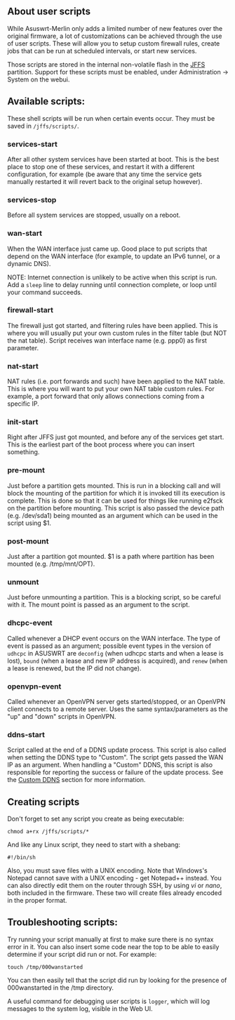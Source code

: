 ## About user scripts
While Asuswrt-Merlin only adds a limited number of new features over the original firmware, a lot of customizations can be achieved through the use of user scripts.  These will allow you to setup custom firewall rules, create jobs that can be run at scheduled intervals, or start new services.

Those scripts are stored in the internal non-volatile flash in the [JFFS](https://github.com/RMerl/asuswrt-merlin/wiki/JFFS) partition.  Support for these scripts must be enabled, under Administration -> System on the webui.


## Available scripts:

These shell scripts will be run when certain events occur.  They must be saved in `/jffs/scripts/`.


### services-start
After all other system services have been started at boot.  This is the best place to stop one of these services, and restart it with a different configuration, for example (be aware that any time the service gets manually restarted it will revert back to the original setup however).

### services-stop
Before all system services are stopped, usually on a reboot.

### wan-start
When the WAN interface just came up.  Good place to put scripts that depend on the WAN interface (for example, to update an IPv6 tunnel, or a dynamic DNS).

NOTE: Internet connection is unlikely to be active when this script is run. Add a `sleep` line to delay running until connection complete, or loop until your command succeeds.

### firewall-start
The firewall just got started, and filtering rules have been applied.  This is where you will usually put your own custom rules in the filter table (but NOT the nat table).  Script receives wan interface name (e.g. ppp0) as first parameter.

### nat-start
NAT rules (i.e. port forwards and such) have been applied to the NAT table.  This is where you will want to put your own NAT table custom rules.  For example, a port forward that only allows connections coming from a specific IP.

### init-start
Right after JFFS just got mounted, and before any of the services get start. This is the earliest part of the boot process where you can insert something.

### pre-mount
Just before a partition gets mounted.  This is run in a blocking call and will block the mounting of the  partition for which it is invoked till its execution is complete. This is done so that it can be used for things like running e2fsck on the partition before mounting. This script is also passed the device path (e.g. /dev/sda1) being mounted as an argument which can be used in the script using $1.

### post-mount
Just after a partition got mounted.  $1 is a path where partition has been mounted (e.g. /tmp/mnt/OPT).

### unmount
Just before unmounting a partition.  This is a blocking script, so be careful with it.  The mount point is passed as an argument to the script.

### dhcpc-event
Called whenever a DHCP event occurs on the WAN interface.  The type of event is passed as an argument; possible event types in the version of `udhcpc` in ASUSWRT are `deconfig` (when udhcpc starts and when a lease is lost), `bound` (when a lease and new IP address is acquired), and `renew` (when a lease is renewed, but the IP did not change).

### openvpn-event
Called whenever an OpenVPN server gets started/stopped, or an OpenVPN client connects to a remote server.  Uses the same syntax/parameters as the "up" and "down" scripts in OpenVPN.

### ddns-start
Script called at the end of a DDNS update process.  This script is also called when setting the DDNS type to "Custom".  The script gets passed the WAN IP as an argument.  When handling a "Custom" DDNS, this script is 
also responsible for reporting the success or failure of the update process.  See the [Custom DDNS](https://github.com/RMerl/asuswrt-merlin/wiki/Custom-DDNS) section for more information.


## Creating scripts
Don't forget to set any script you create as being executable:

```
chmod a+rx /jffs/scripts/*
```

And like any Linux script, they need to start with a shebang:

```
#!/bin/sh
```

Also, you must save files with a UNIX encoding.  Note that Windows's Notepad cannot save with a UNIX encoding - get Notepad++ instead.  You can also directly edit them on the router through SSH, by using _vi_ or _nano_, both included in the firmware.  These two will create files already encoded in the proper format.


## Troubleshooting scripts:
Try running your script manually at first to make sure there is no syntax error in it.  You can also insert some code near the top to be able to easily determine if your script did run or not.  For example:

```
touch /tmp/000wanstarted
```
You can then easily tell that the script did run by looking for the presence of 000wanstarted in the /tmp directory.

A useful command for debugging user scripts is `logger`, which will log messages to the system log, visible in the Web UI.
